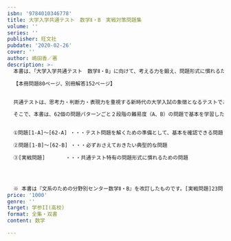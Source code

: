 ```yaml
---
isbn: '9784010346778'
title: 大学入学共通テスト　数学Ⅱ・B　実戦対策問題集
volume: ''
series: ''
publisher: 旺文社
pubdate: '2020-02-26'
cover: ''
author: 嶋田香／著
description: >-
  本書は、「大学入学共通テスト　数学Ⅱ・B」に向けて、考える力を鍛え、問題形式に慣れるための問題集です。

  【本冊問題80ページ、別冊解答152ページ】


  共通テストは、思考力・判断力・表現力を重視する新時代の大学入試の象徴となるテストであり、従来の数学Ⅱ・Bの力を基盤にしながらも、内容・形式面でこれまでとは異なる出題のしかたがなされます。

  そこで、本書は、62個の問題パターンごと２段階の難易度（A、B）の問題で基本を学習した後、章末の実戦問題に取り組んで、段階的に実力を養えるようにしました。


  ①問題[1-A]～[62-A] ・・・テスト問題を解くための準備として、基本を確認できる問題

  ②問題[1-B]～[62-B] ・・・必ずおさえておきたい典型的な問題

  ③[実戦問題]　　　　・・・共通テスト特有の問題形式に慣れるための問題

  　　　　　　　　　　　


  ※ 本書は『文系のための分野別センター数学Ⅱ・B』を改訂したものです。[実戦問題]23問と「第８章　確率分布と統計的な推測」が加わりました。
price: '1000'
genre: ''
target: 学参II(高校)
format: 全集・双書
content: 数学

---
```


